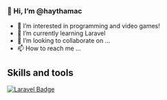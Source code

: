 ### 👋 Hi, I’m @haythamac
- 👀 I’m interested in programming and video games!
- 🌱 I’m currently learning Laravel
- 💞️ I’m looking to collaborate on ...
- 📫 How to reach me ...

## Skills and tools
<div id="badges">
  <a href="https://laravel.com/">
    <img src="https://img.shields.io/badge/Laravel-FF2D20?style=for-the-badge&logo=laravel&logoColor=white" alt="Laravel Badge"/>
  </a>
  <!-- Add more badge links here -->
</div>

<!---
haythamac/haythamac is a ✨ special ✨ repository because its `README.md` (this file) appears on your GitHub profile.
You can click the Preview link to take a look at your changes.
--->
